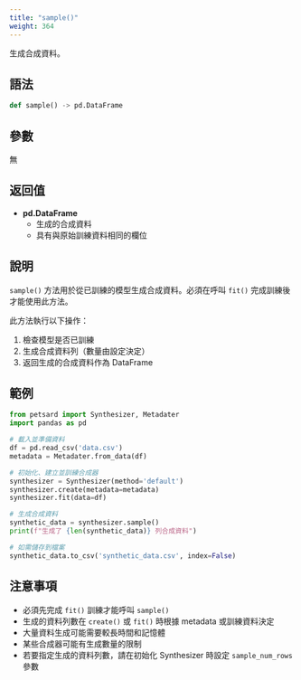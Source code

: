```yaml
---
title: "sample()"
weight: 364
---
```


生成合成資料。

## 語法

```python
def sample() -> pd.DataFrame
```

## 參數

無

## 返回值

- **pd.DataFrame**
    - 生成的合成資料
    - 具有與原始訓練資料相同的欄位

## 說明

`sample()` 方法用於從已訓練的模型生成合成資料。必須在呼叫 `fit()` 完成訓練後才能使用此方法。

此方法執行以下操作：
1. 檢查模型是否已訓練
2. 生成合成資料列（數量由設定決定）
3. 返回生成的合成資料作為 DataFrame

## 範例

```python
from petsard import Synthesizer, Metadater
import pandas as pd

# 載入並準備資料
df = pd.read_csv('data.csv')
metadata = Metadater.from_data(df)

# 初始化、建立並訓練合成器
synthesizer = Synthesizer(method='default')
synthesizer.create(metadata=metadata)
synthesizer.fit(data=df)

# 生成合成資料
synthetic_data = synthesizer.sample()
print(f"生成了 {len(synthetic_data)} 列合成資料")

# 如需儲存到檔案
synthetic_data.to_csv('synthetic_data.csv', index=False)
```

## 注意事項

- 必須先完成 `fit()` 訓練才能呼叫 `sample()`
- 生成的資料列數在 `create()` 或 `fit()` 時根據 metadata 或訓練資料決定
- 大量資料生成可能需要較長時間和記憶體
- 某些合成器可能有生成數量的限制
- 若要指定生成的資料列數，請在初始化 Synthesizer 時設定 `sample_num_rows` 參數
